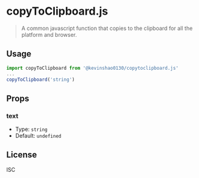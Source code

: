 # copyToClipboard.js
> A common javascript function that copies to the clipboard for all the platform and browser.

## Usage

```js
import copyToClipboard from '@kevinshao0130/copytoclipboard.js'
...
copyToClipboard('string')
```

## Props

### text

-   Type: `string`
-   Default: `undefined`

## License

ISC

